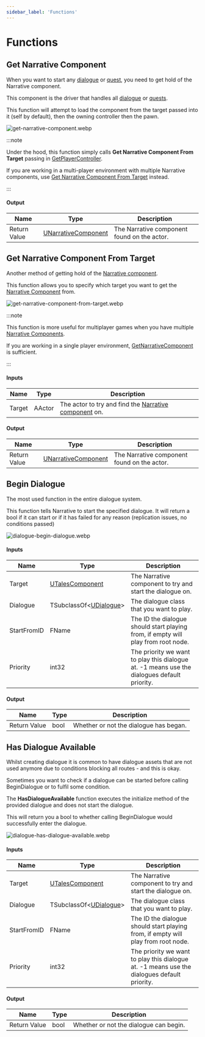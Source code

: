```yaml
---
sidebar_label: 'Functions'
---
```


# Functions

## Get Narrative Component

When you want to start any [dialogue](../dialogue) or [quest](../quests), you need to get hold of the Narrative component.

This component is the driver that handles all [dialogue](../dialogue) or [quests](../quests).

This function will attempt to load the component from the target passed into it (self by default), then the owning controller then the pawn.

![get-narrative-component.webp](//img/narrative-component/get-narrative-component.webp)

:::note

Under the hood, this function simply calls **Get Narrative Component From Target** passing in [GetPlayerController](https://dev.epicgames.com/documentation/en-us/unreal-engine/API/Runtime/Engine/Kismet/UGameplayStatics/GetPlayerController).

If you are working in a multi-player environment with multiple Narrative components, use [Get Narrative Component From Target](#get-narrative-component-from-target) instead.

:::

#### Output

| Name         | Type                              | Description                                 |
|--------------|-----------------------------------|---------------------------------------------|
| Return Value | [UNarrativeComponent](./index.md) | The Narrative component found on the actor. |

## Get Narrative Component From Target

Another method of getting hold of the [Narrative component](./index.md).

This function allows you to specify which target you want to get the [Narrative Component](./index.md) from.

![get-narrative-component-from-target.webp](//img/narrative-component/get-narrative-component-from-target.webp)

:::note

This function is more useful for multiplayer games when you have multiple [Narrative Components](./index.md).

If you are working in a single player environment, [GetNarrativeComponent](#get-narrative-component) is sufficient.

:::

#### Inputs

| Name   | Type   | Description                                                         |
|--------|--------|---------------------------------------------------------------------|
| Target | AActor | The actor to try and find the [Narrative component](./index.md) on. |

#### Output

| Name         | Type                              | Description                                 |
|--------------|-----------------------------------|---------------------------------------------|
| Return Value | [UNarrativeComponent](./index.md) | The Narrative component found on the actor. |

## Begin Dialogue

The most used function in the entire dialogue system.

This function tells Narrative to start the specified dialogue. It will return a bool if it can start or if it has failed for any reason (replication issues, no conditions passed)

![dialogue-begin-dialogue.webp](//img/dialogue/dialogue-begin-dialogue.webp)

#### Inputs

| Name        | Type                                   | Description                                                                                 |
|-------------|----------------------------------------|---------------------------------------------------------------------------------------------|
| Target      | [UTalesComponent](../tales-component)  | The Narrative component to try and start the dialogue on.                                   |
| Dialogue    | TSubclassOf\<[UDialogue](./index.md)\> | The dialogue class that you want to play.                                                   |
| StartFromID | FName                                  | The ID the dialogue should start playing from, if empty will play from root node.           |
| Priority    | int32                                  | The priority we want to play this dialogue at. -1 means use the dialogues default priority. |

#### Output

| Name         | Type | Description                            |
|--------------|------|----------------------------------------|
| Return Value | bool | Whether or not the dialogue has began. |

## Has Dialogue Available

Whilst creating dialogue it is common to have dialogue assets that are not used anymore due to conditions blocking all routes - and this is okay.

Sometimes you want to check if a dialogue can be started before calling BeginDialogue or to fulfil some condition.

The **HasDialogueAvailable** function executes the initialize method of the provided dialogue and does not start the dialogue.

This will return you a bool to whether calling BeginDialogue would successfully enter the dialogue.

![dialogue-has-dialogue-available.webp](//img/dialogue/dialogue-has-dialogue-available.webp)

#### Inputs

| Name        | Type                                   | Description                                                                                 |
|-------------|----------------------------------------|---------------------------------------------------------------------------------------------|
| Target      | [UTalesComponent](../tales-component)  | The Narrative component to try and start the dialogue on.                                   |
| Dialogue    | TSubclassOf\<[UDialogue](./index.md)\> | The dialogue class that you want to play.                                                   |
| StartFromID | FName                                  | The ID the dialogue should start playing from, if empty will play from root node.           |
| Priority    | int32                                  | The priority we want to play this dialogue at. -1 means use the dialogues default priority. |

#### Output

| Name         | Type | Description                            |
|--------------|------|----------------------------------------|
| Return Value | bool | Whether or not the dialogue can begin. |